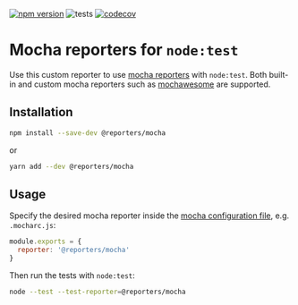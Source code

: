 [![npm version](https://img.shields.io/npm/v/@reporters/mocha)](https://www.npmjs.com/package/@reporters/mocha) ![tests](https://github.com/MoLow/reporters/actions/workflows/test.yaml/badge.svg?branch=main) [![codecov](https://codecov.io/gh/MoLow/reporters/branch/main/graph/badge.svg?token=0LFVC8SCQV)](https://codecov.io/gh/MoLow/reporters)

# Mocha reporters for `node:test`
Use this custom reporter to use [mocha reporters](https://mochajs.org/#reporters) with `node:test`.
Both built-in and custom mocha reporters such as [mochawesome](https://www.npmjs.com/package/mochawesome) are supported.

## Installation

```bash
npm install --save-dev @reporters/mocha
```
or
```bash
yarn add --dev @reporters/mocha
```

## Usage

Specify the desired mocha reporter inside the [mocha configuration file](https://mochajs.org/#configuring-mocha-nodejs), e.g. `.mocharc.js`:
```js
module.exports = {
  reporter: '@reporters/mocha'
}
```

Then run the tests with `node:test`:

```bash
node --test --test-reporter=@reporters/mocha
```


